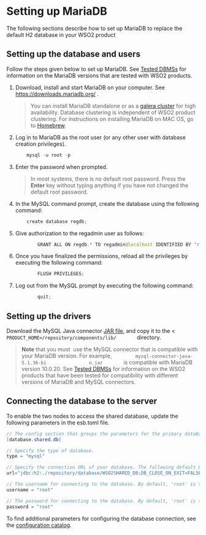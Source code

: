 # Setting up MariaDB

The following sections describe how to set up MariaDB to replace the
default H2 database in your WSO2 product

## Setting up the database and users

Follow the steps given below to set up MariaDB. See [Tested
DBMSs](https://docs.wso2.com/display/compatibility/Tested+DBMSs) for
information on the MariaDB versions that are tested with WSO2 products.

1.  Download, install and start MariaDB on your computer. See
    <https://downloads.mariadb.org/> .

    > You can install MariaDB standalone or as a [galera cluster](attachments/53125509/53287445.png) for high availability. Database clustering is independent of WSO2 product clustering. For instructions on installing MariaDB on MAC OS, go to
        [Homebrew](http://brew.sh/).

2.  Log in to MariaDB as the root user (or any other user with database
    creation privileges).

    ``` java
        mysql -u root -p
    ```

3.  Enter the password when prompted.

    > In most systems, there is no default root password. Press the
        **Enter** key without typing anything if you have not changed the
        default root password.
    

4.  In the MySQL command prompt, create the database using the following
    command:

    ``` java
        create database regdb;
    ```

5.  Give authorization to the regadmin user as follows:

    ``` java
            GRANT ALL ON regdb.* TO regadmin@localhost IDENTIFIED BY "regadmin";
    ```

6.  Once you have finalized the permissions, reload all the privileges
    by executing the following command:

    ``` java
            FLUSH PRIVILEGES;
    ```

7.  Log out from the MySQL prompt by executing the following command:

    ``` java
            quit;
    ```

## Setting up the drivers

Download the MySQL Java connector [JAR file](http://dev.mysql.com/downloads/connector/j/5.1.html), and copy it
to the \< `         PRODUCT_HOME>/repository/components/lib/        `
directory.

> **Note** that you must  use the MySQL connector that is compatible with
your MariaDB version. For example,
`         mysql-connector-java-5.1.36-bi        `
`         n.jar        ` is compatible with MariaDB version 10.0.20. See
[Tested DBMSs](https://docs.wso2.com/display/compatibility/Tested+DBMSs)
for information on the WSO2 products that have been tested for
compatibility with different versions of MariaDB and MySQL connectors.

## Connecting the database to the server

To enable the two nodes to access the shared database, update the following parameters in the esb.toml file.

``` Java
// The config section that groups the parameters for the primary database that will be shared by both product nodes in the cluster.
[database.shared.db]

// Specify the type of database.
type = "mysql"

// Specify the connection URL of your database. The following default URL connects to the H2 database that is shipped with the product.
url="jdbc:h2:./repository/database/WSO2SHARED_DB;DB_CLOSE_ON_EXIT=FALSE;LOCK_TIMEOUT=60000"

// The username for connecting to the database. By default, 'root' is the MySQL username.
username = "root"

// The password for connecting to the database. By default, 'root' is the MySQL password.
password = "root"

```

To find additional parameters for configuring the database connection, see the [configuration catalog](../ref/config_catalog.md#connecting-to-the-user-store).


